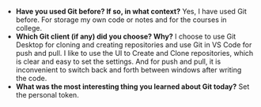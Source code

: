 - **Have you used Git before? If so, in what context?**
Yes, I have used Git before. 
For storage my own code or notes and for the courses in college.
- **Which Git client (if any) did you choose? Why?**
I choose to use Git Desktop for cloning and creating repositories and use Git in VS Code for push and pull.
I like to use the UI to Create and Clone repositories, which is clear and easy to set the settings. And for push and pull, it is inconvenient to switch back and forth between windows after writing the code.
- **What was the most interesting thing you learned about Git today?**
Set the personal token.